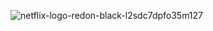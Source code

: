 
![netflix-logo-redon-black-l2sdc7dpfo35m127](https://github.com/user-attachments/assets/88b6e87f-2a93-4d54-8ff7-7e93e88bd636)
